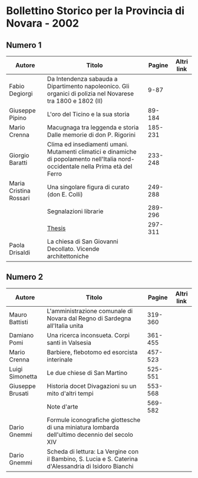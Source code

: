 # Bollettino Storico per la Provincia di Novara - 2002

## Numero 1

| Autore                 | Titolo                                                                                                                             | Pagine  | Altri link |
|------------------------|------------------------------------------------------------------------------------------------------------------------------------|---------|------------|
| Fabio Degiorgi         | Da Intendenza sabauda a Dipartimento napoleonico. Gli organici di polizia nel Novarese tra 1800 e 1802 (II)                        | 9-87    |            |
| Giuseppe Pipino        | L'oro del Ticino e la sua storia                                                                                                   | 89-184  |            |
| Mario Crenna           | Macugnaga tra leggenda e storia Dalle memorie di don P. Rigorini                                                                   | 185-231 |            |
| Giorgio Baratti        | Clima ed insediamenti umani. Mutamenti climatici e dinamiche di popolamento nell'Italia nord-occidentale nella Prima età del Ferro | 233-248 |            |
| Maria Cristina Rossari | Una singolare figura di curato (don E. Colli)                                                                                      | 249-288 |            |
|                        | Segnalazioni librarie                                                                                                              | 289-296 |            |
|                        | [Thesis](http://www.ssno.it/BSPNo/bspn_thesis.html#2002)                                                                           | 297-311 |            |
| Paola Drisaldi         | La chiesa di San Giovanni Decollato. Vicende architettoniche                                                                       |         |            |

## Numero 2

| Autore           | Titolo                                                                                                | Pagine  | Altri link |
|------------------|-------------------------------------------------------------------------------------------------------|---------|------------|
| Mauro Battisti   | L'amministrazione comunale di Novara dal Regno di Sardegna all'Italia unita                           | 319-360 |            |
| Damiano Pomi     | Una ricerca inconsueta. Corpi santi in Valsesia                                                       | 361-455 |            |
| Mario Crenna     | Barbiere, flebotomo ed esorcista interinale                                                           | 457-523 |            |
| Luigi Simonetta  | Le due chiese di San Martino                                                                          | 525-551 |            |
| Giuseppe Brusati | Historia docet Divagazioni su un mito d'altri tempi                                                   | 553-568 |            |
|                  | Note d'arte                                                                                           | 569-582 |            |
| Dario Gnemmi     | Formule iconografiche giottesche di una miniatura lombarda dell'ultimo decennio del secolo XIV        |         |            |
| Dario Gnemmi     | Scheda di lettura: La Vergine con il Bambino, S. Lucia e S. Caterina d'Alessandria di Isidoro Bianchi |         |            |
